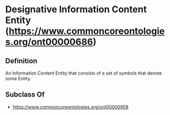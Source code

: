 # Designative Information Content Entity (https://www.commoncoreontologies.org/ont00000686)

## Definition
An Information Content Entity that consists of a set of symbols that denote some Entity.

## Subclass Of
- https://www.commoncoreontologies.org/ont00000958

